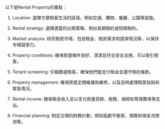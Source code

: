 

以下是Rental Property的重點：

1. Location: 選擇方便租客生活的區域，例如交通、購物、餐廳、公園等設施。

2. Rental strategy: 選擇適當的出租策略，例如長期租約或短期租約。

3. Market analysis: 研究租房市場，包括租金、租房需求和競爭情況等，以保持市場競爭力。

4. Property conditions: 確保房屋條件良好、清潔且符合安全法規，可以吸引租客。

5. Tenant screening: 仔細篩選租客，確保他們能支付租金並遵守租約條款。

6. Property management: 確保房屋定期維護和維修，以及及時處理租客投訴和緊急情況。

7. Rental income: 確保租金收入足以支付房屋貸款、稅務、保險和管理費用等支出。

8. Financial planning: 制定合理的財務計劃，例如盈虧平衡表、預算和現金流預測等。